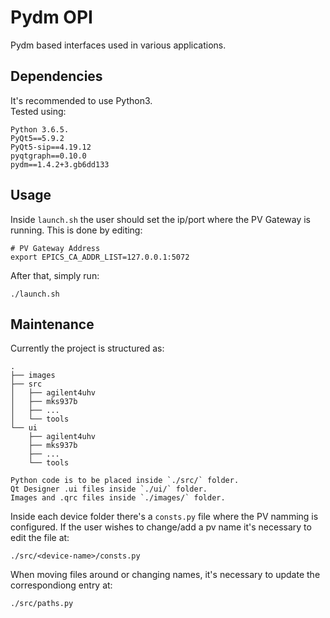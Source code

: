 # Pydm OPI
Pydm based interfaces used in various applications. 

## Dependencies
It's recommended to use Python3.<br>
Tested using:
```
Python 3.6.5.
PyQt5==5.9.2
PyQt5-sip==4.19.12
pyqtgraph==0.10.0
pydm==1.4.2+3.gb6dd133
```

## Usage
Inside `launch.sh` the user should set the ip/port where the PV Gateway is running. This is done by editing:
```
# PV Gateway Address
export EPICS_CA_ADDR_LIST=127.0.0.1:5072
```
After that, simply run:
```
./launch.sh
```

## Maintenance
Currently the project is structured as:
```
.
├── images
├── src
│   ├── agilent4uhv
│   ├── mks937b
│   ├── ...
│   └── tools
└── ui
    ├── agilent4uhv
    ├── mks937b
    ├── ...
    └── tools

Python code is to be placed inside `./src/` folder.
Qt Designer .ui files inside `./ui/` folder.
Images and .qrc files inside `./images/` folder.
```
Inside each device folder there's a `consts.py` file where the PV namming is configured. If the user wishes to change/add a pv name it's necessary to edit the file at:<br>
```
./src/<device-name>/consts.py
```

When moving files around or changing names, it's necessary to update the correspondiong entry at:
```
./src/paths.py
```